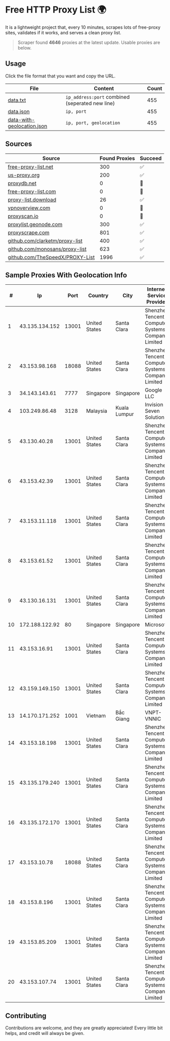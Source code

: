 
# Free HTTP Proxy List 🌍

It is a lightweight project that, every 10 minutes, scrapes lots of free-proxy sites, validates if it works, and serves a clean proxy list.


> Scraper found **4646** proxies at the latest update. Usable proxies are below.

## Usage

Click the file format that you want and copy the URL.


|File|Content|Count|
|----|-------|-----|
|[data.txt](https://raw.githubusercontent.com/themiralay/Proxy-List-World/master/data.txt)|`ip_address:port` combined (seperated new line)|455|
|[data.json](https://raw.githubusercontent.com/themiralay/Proxy-List-World/master/data.json)|`ip, port`|455|
|[data-with-geolocation.json](https://raw.githubusercontent.com/themiralay/Proxy-List-World/master/data-with-geolocation.json)|`ip, port, geolocation`|455|

## Sources

|Source|Found Proxies|Succeed|
|------|-------------|-------|
|[free-proxy-list.net](https://free-proxy-list.net)|300|✅|
|[us-proxy.org](https://www.us-proxy.org)|200|✅|
|[proxydb.net](http://proxydb.net)|0|🚫|
|[free-proxy-list.com](https://free-proxy-list.com/?page=&port=&type%5B%5D=http&type%5B%5D=https&up_time=0&search=Search)|0|🚫|
|[proxy-list.download](https://www.proxy-list.download/HTTP)|26|✅|
|[vpnoverview.com](https://vpnoverview.com/privacy/anonymous-browsing/free-proxy-servers)|0|🚫|
|[proxyscan.io](https://www.proxyscan.io)|0|🚫|
|[proxylist.geonode.com](https://proxylist.geonode.com/api/proxy-list?limit=300&page=1&sort_by=lastChecked&sort_type=desc&protocols=http,https)|300|✅|
|[proxyscrape.com](https://api.proxyscrape.com/v2/?request=displayproxies&protocol=http&timeout=10000&country=all&ssl=all&anonymity=all)|801|✅|
|[github.com/clarketm/proxy-list](https://raw.githubusercontent.com/clarketm/proxy-list/master/proxy-list-raw.txt)|400|✅|
|[github.com/monosans/proxy-list](https://raw.githubusercontent.com/monosans/proxy-list/main/proxies/http.txt)|623|✅|
|[github.com/TheSpeedX/PROXY-List](https://raw.githubusercontent.com/TheSpeedX/PROXY-List/master/http.txt)|1996|✅|


## Sample Proxies With Geolocation Info

|#|Ip|Port|Country|City|Internet Service Provider|
|-|--|----|-------|----|-------------------------|
|1|43.135.134.152|13001|United States|Santa Clara|Shenzhen Tencent Computer Systems Company Limited|
|2|43.153.98.168|18088|United States|Santa Clara|Shenzhen Tencent Computer Systems Company Limited|
|3|34.143.143.61|7777|Singapore|Singapore|Google LLC|
|4|103.249.86.48|3128|Malaysia|Kuala Lumpur|Invision Seven Solutions|
|5|43.130.40.28|13001|United States|Santa Clara|Shenzhen Tencent Computer Systems Company Limited|
|6|43.153.42.39|13001|United States|Santa Clara|Shenzhen Tencent Computer Systems Company Limited|
|7|43.153.11.118|13001|United States|Santa Clara|Shenzhen Tencent Computer Systems Company Limited|
|8|43.153.61.52|13001|United States|Santa Clara|Shenzhen Tencent Computer Systems Company Limited|
|9|43.130.16.131|13001|United States|Santa Clara|Shenzhen Tencent Computer Systems Company Limited|
|10|172.188.122.92|80|Singapore|Singapore|Microsoft|
|11|43.153.16.91|13001|United States|Santa Clara|Shenzhen Tencent Computer Systems Company Limited|
|12|43.159.149.150|13001|United States|Santa Clara|Shenzhen Tencent Computer Systems Company Limited|
|13|14.170.171.252|1001|Vietnam|Bắc Giang|VNPT-VNNIC|
|14|43.153.18.198|13001|United States|Santa Clara|Shenzhen Tencent Computer Systems Company Limited|
|15|43.135.179.240|13001|United States|Santa Clara|Shenzhen Tencent Computer Systems Company Limited|
|16|43.135.172.170|13001|United States|Santa Clara|Shenzhen Tencent Computer Systems Company Limited|
|17|43.153.10.78|18088|United States|Santa Clara|Shenzhen Tencent Computer Systems Company Limited|
|18|43.153.8.196|13001|United States|Santa Clara|Shenzhen Tencent Computer Systems Company Limited|
|19|43.153.85.209|13001|United States|Santa Clara|Shenzhen Tencent Computer Systems Company Limited|
|20|43.153.107.74|13001|United States|Santa Clara|Shenzhen Tencent Computer Systems Company Limited|



## Contributing

Contributions are welcome, and they are greatly appreciated! Every
little bit helps, and credit will always be given.


